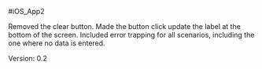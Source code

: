 #iOS_App2

Removed the clear button. Made the button click update the label at the bottom of the screen. Included error trapping for all scenarios, including the one where no data is entered.

Version: 0.2
